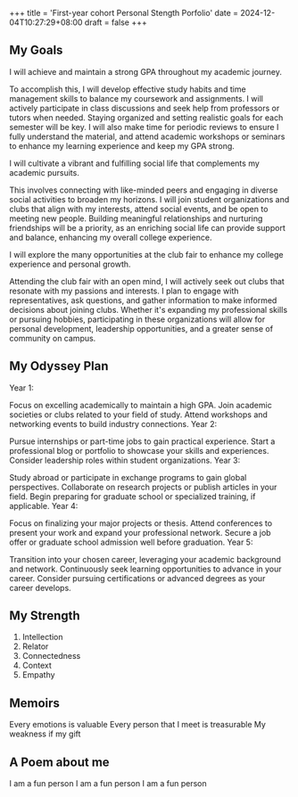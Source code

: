 +++
title = 'First-year cohort Personal Stength Porfolio'
date = 2024-12-04T10:27:29+08:00
draft = false
+++

## My Goals

I will achieve and maintain a strong GPA throughout my academic journey.

 To accomplish this, I will develop effective study habits and time management skills to balance my coursework and assignments. I will actively participate in class discussions and seek help from professors or tutors when needed. Staying organized and setting realistic goals for each semester will be key. I will also make time for periodic reviews to ensure I fully understand the material, and attend academic workshops or seminars to enhance my learning experience and keep my GPA strong.


I will cultivate a vibrant and fulfilling social life that complements my academic pursuits.

 This involves connecting with like-minded peers and engaging in diverse social activities to broaden my horizons. I will join student organizations and clubs that align with my interests, attend social events, and be open to meeting new people. Building meaningful relationships and nurturing friendships will be a priority, as an enriching social life can provide support and balance, enhancing my overall college experience.


I will explore the many opportunities at the club fair to enhance my college experience and personal growth.

 Attending the club fair with an open mind, I will actively seek out clubs that resonate with my passions and interests. I plan to engage with representatives, ask questions, and gather information to make informed decisions about joining clubs. Whether it's expanding my professional skills or pursuing hobbies, participating in these organizations will allow for personal development, leadership opportunities, and a greater sense of community on campus.


## My Odyssey Plan

Year 1:


Focus on excelling academically to maintain a high GPA.
Join academic societies or clubs related to your field of study.
Attend workshops and networking events to build industry connections.
Year 2:


Pursue internships or part-time jobs to gain practical experience.
Start a professional blog or portfolio to showcase your skills and experiences.
Consider leadership roles within student organizations.
Year 3:


Study abroad or participate in exchange programs to gain global perspectives.
Collaborate on research projects or publish articles in your field.
Begin preparing for graduate school or specialized training, if applicable.
Year 4:


Focus on finalizing your major projects or thesis.
Attend conferences to present your work and expand your professional network.
Secure a job offer or graduate school admission well before graduation.
Year 5:


Transition into your chosen career, leveraging your academic background and network.
Continuously seek learning opportunities to advance in your career.
Consider pursuing certifications or advanced degrees as your career develops.

## My Strength
1. Intellection
2. Relator
3. Connectedness
4. Context
5. Empathy

## Memoirs

Every emotions is valuable
Every person that I meet is treasurable 
My weakness if my gift

## A Poem about me

I am a fun person
I am a fun person
I am a fun person


